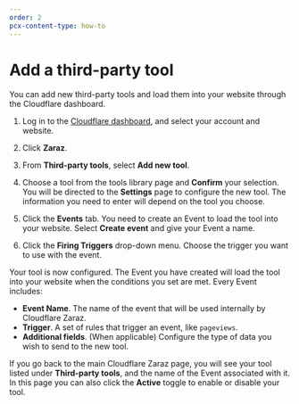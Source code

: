 ```yaml
---
order: 2
pcx-content-type: how-to
---
```


# Add a third-party tool

You can add new third-party tools and load them into your website through the Cloudflare dashboard.

1. Log in to the [Cloudflare dashboard](https://dash.cloudflare.com/login), and select your account and website.

1. Click **Zaraz**.

1. From **Third-party tools**, select **Add new tool**.

1. Choose a tool from the tools library page and **Confirm** your selection. You will be directed to the **Settings** page to configure the new tool. The information you need to enter will depend on the tool you choose.

1. Click the **Events** tab. You need to create an Event to load the tool into your website. Select **Create event** and give your Event a name.

1. Click the **Firing Triggers** drop-down menu. Choose the trigger you want to use with the event.

Your tool is now configured. The Event you have created will load the tool into your website when the conditions you set are met. Every Event includes:

- **Event Name**. The name of the event that will be used internally by Cloudflare Zaraz.
- **Trigger**. A set of rules that trigger an event, like `pageviews`.
- **Additional fields**. (When applicable) Configure the type of data you wish to send to the new tool.

If you go back to the main Cloudflare Zaraz page, you will see your tool listed under **Third-party tools**, and the name of the Event associated with it. In this page you can also click the **Active** toggle to enable or disable your tool.
